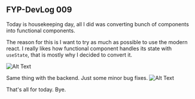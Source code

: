 ## FYP-DevLog 009

Today is housekeeping day, all I did was converting bunch of components into functional components.

The reason for this is I want to try as much as possible to use the modern react. I really likes how functional component handles its state with `useState`, that is mostly why I decided to convert it.

![Alt Text](https://dev-to-uploads.s3.amazonaws.com/i/sfz3uhdcm36e19zy6f57.png)

Same thing with the backend. Just some minor bug fixes.
![Alt Text](https://dev-to-uploads.s3.amazonaws.com/i/hv1pb76zod9mazzgx1ls.png)

That's all for today. Bye.